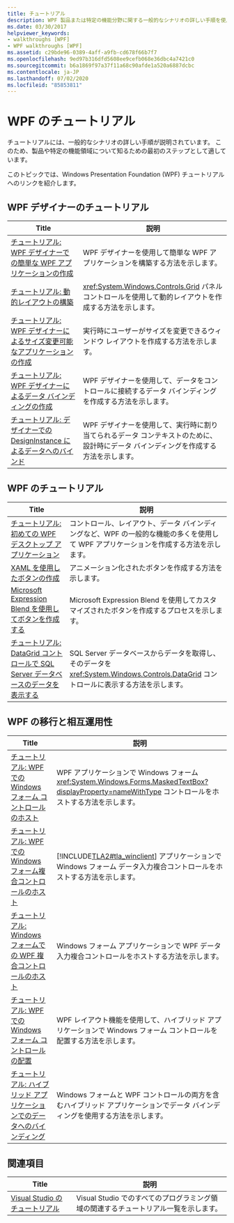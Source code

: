 ```yaml
---
title: チュートリアル
description: WPF 製品または特定の機能分野に関する一般的なシナリオの詳しい手順を使用します。
ms.date: 03/30/2017
helpviewer_keywords:
- walkthroughs [WPF]
- WPF walkthroughs [WPF]
ms.assetid: c29bde96-0389-4aff-a9fb-cd678f66b7f7
ms.openlocfilehash: 9ed97b316dfd5608ee9cefb068e36dbc4a7421c0
ms.sourcegitcommit: b6a1869f97a37f11a68c90afde1a520a6887dcbc
ms.contentlocale: ja-JP
ms.lasthandoff: 07/02/2020
ms.locfileid: "85853811"
---
```

# <a name="wpf-walkthroughs"></a>WPF のチュートリアル
チュートリアルには、一般的なシナリオの詳しい手順が説明されています。 このため、製品や特定の機能領域について知るための最初のステップとして適しています。

 このトピックでは、Windows Presentation Foundation (WPF) チュートリアルへのリンクを紹介します。

## <a name="wpf-designer-walkthroughs"></a>WPF デザイナーのチュートリアル

|Title|説明|
|-----------|-----------------|
|[チュートリアル: WPF デザイナーでの簡単な WPF アプリケーションの作成](https://docs.microsoft.com/previous-versions/visualstudio/visual-studio-2010/bb546972(v=vs.100))|WPF デザイナーを使用して簡単な WPF アプリケーションを構築する方法を示します。|
|[チュートリアル: 動的レイアウトの構築](https://docs.microsoft.com/previous-versions/visualstudio/visual-studio-2010/bb514519(v=vs.100))|<xref:System.Windows.Controls.Grid> パネル コントロールを使用して動的レイアウトを作成する方法を示します。|
|[チュートリアル: WPF デザイナーによるサイズ変更可能なアプリケーションの作成](https://docs.microsoft.com/previous-versions/visualstudio/visual-studio-2010/bb546954(v=vs.100))|実行時にユーザーがサイズを変更できるウィンドウ レイアウトを作成する方法を示します。|
|[チュートリアル: WPF デザイナーによるデータ バインディングの作成](https://docs.microsoft.com/previous-versions/visualstudio/visual-studio-2010/dd434207(v=vs.100))|WPF デザイナーを使用して、データをコントロールに接続するデータ バインディングを作成する方法を示します。|
|[チュートリアル: デザイナーでの DesignInstance によるデータへのバインド](https://docs.microsoft.com/previous-versions/visualstudio/visual-studio-2010/dd490796(v=vs.100))|WPF デザイナーを使用して、実行時に割り当てられるデータ コンテキストのために、設計時にデータ バインディングを作成する方法を示します。|

## <a name="wpf-walkthroughs"></a>WPF のチュートリアル

|Title|説明|
|-----------|-----------------|
|[チュートリアル: 初めての WPF デスクトップ アプリケーション](walkthrough-my-first-wpf-desktop-application.md)|コントロール、レイアウト、データ バインディングなど、WPF の一般的な機能の多くを使用して WPF アプリケーションを作成する方法を示します。|
|[XAML を使用したボタンの作成](../controls/walkthrough-create-a-button-by-using-xaml.md)|アニメーション化されたボタンを作成する方法を示します。|
|[Microsoft Expression Blend を使用してボタンを作成する](../controls/walkthrough-create-a-button-by-using-microsoft-expression-blend.md)|Microsoft Expression Blend を使用してカスタマイズされたボタンを作成するプロセスを示します。|
|[チュートリアル: DataGrid コントロールで SQL Server データベースのデータを表示する](../controls/walkthrough-display-data-from-a-sql-server-database-in-a-datagrid-control.md)|SQL Server データベースからデータを取得し、そのデータを <xref:System.Windows.Controls.DataGrid> コントロールに表示する方法を示します。|

## <a name="migration-and-interoperability-in-wpf"></a>WPF の移行と相互運用性

|Title|説明|
|-----------|-----------------|
|[チュートリアル: WPF での Windows フォーム コントロールのホスト](../advanced/walkthrough-hosting-a-windows-forms-control-in-wpf.md)|WPF アプリケーションで Windows フォーム <xref:System.Windows.Forms.MaskedTextBox?displayProperty=nameWithType> コントロールをホストする方法を示します。|
|[チュートリアル: WPF での Windows フォーム複合コントロールのホスト](../advanced/walkthrough-hosting-a-windows-forms-composite-control-in-wpf.md)|[!INCLUDE[TLA2#tla_winclient](../../../../includes/tla2sharptla-winclient-md.md)] アプリケーションで Windows フォーム データ入力複合コントロールをホストする方法を示します。|
|[チュートリアル: Windows フォームでの WPF 複合コントロールのホスト](../advanced/walkthrough-hosting-a-wpf-composite-control-in-windows-forms.md)|Windows フォーム アプリケーションで WPF データ入力複合コントロールをホストする方法を示します。|
|[チュートリアル: WPF での Windows フォーム コントロールの配置](../advanced/walkthrough-arranging-windows-forms-controls-in-wpf.md)|WPF レイアウト機能を使用して、ハイブリッド アプリケーションで Windows フォーム コントロールを配置する方法を示します。|
|[チュートリアル: ハイブリッド アプリケーションでのデータへのバインディング](../advanced/walkthrough-binding-to-data-in-hybrid-applications.md)|Windows フォームと WPF コントロールの両方を含むハイブリッド アプリケーションでデータ バインディングを使用する方法を示します。|

## <a name="related-sections"></a>関連項目

|Title|説明|
|-----------|-----------------|
|[Visual Studio のチュートリアル](https://docs.microsoft.com/previous-versions/visualstudio/visual-studio-2010/szatc41e(v=vs.100))|Visual Studio でのすべてのプログラミング領域の関連するチュートリアル一覧を示します。|
